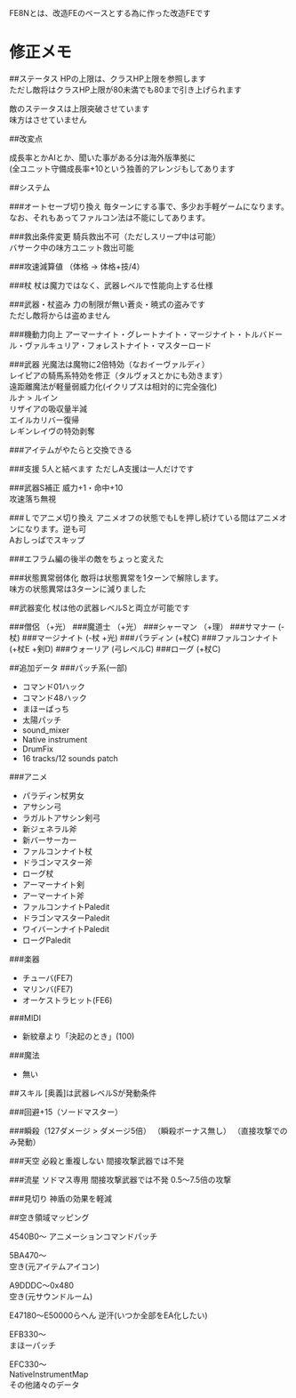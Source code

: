 FE8Nとは、改造FEのベースとする為に作った改造FEです

# 修正メモ

##ステータス
HPの上限は、クラスHP上限を参照します  
ただし敵将はクラスHP上限が80未満でも80まで引き上げられます

敵のステータスは上限突破させています  
味方はさせていません

##改変点

成長率とかAIとか、聞いた事がある分は海外版準拠に  
(全ユニット守備成長率+10という独善的アレンジもしてあります

##システム

###オートセーブ切り換え
毎ターンにする事で、多少お手軽ゲームになります。  
なお、それもあってファルコン法は不能にしてあります。

###救出条件変更
騎兵救出不可（ただしスリープ中は可能）  
バサーク中の味方ユニット救出可能

###攻速減算値
（体格 → 体格+技/4）

###杖
杖は魔力ではなく、武器レベルで性能向上する仕様

###武器・杖盗み
力の制限が無い蒼炎・暁式の盗みです  
ただし敵将からは盗めません

###機動力向上
アーマーナイト・グレートナイト・マージナイト・トルバドール・ヴァルキュリア・フォレストナイト・マスターロード

###武器
光魔法は魔物に2倍特効（なおイーヴァルディ）  
レイピアの騎馬系特効を修正（タルヴォスとかにも効きます）  
遠距離魔法が軽量弱威力化(イクリプスは相対的に完全強化)  
ルナ > ルイン  
リザイアの吸収量半減  
エイルカリバー復帰  
レギンレイヴの特効剥奪  

###アイテムがやたらと交換できる

###支援
5人と結べます
ただしA支援は一人だけです

###武器S補正
威力+1・命中+10  
攻速落ち無視

###Ｌでアニメ切り換え
アニメオフの状態でもLを押し続けている間はアニメオンになります。逆も可  
Aおしっぱでスキップ

###エフラム編の後半の敵をちょっと変えた

###状態異常弱体化
敵将は状態異常を1ターンで解除します。  
味方の状態異常は3ターンに減りました

##武器変化
杖は他の武器レベルSと両立が可能です

###僧侶
（+光）
###魔道士
（+光）
###シャーマン
（+理）
###サマナー
(-杖)
###マージナイト
(-杖 +光)
###パラディン
(+杖C)
###ファルコンナイト
(+杖E +剣D)
###ウォーリア
(弓レベルC)
###ローグ
(+杖C)

##追加データ
###パッチ系(一部)
* コマンド01ハック
* コマンド48ハック
* まほーぱっち
* 太陽パッチ
* sound_mixer
* Native instrument 
* DrumFix
* 16 tracks/12 sounds patch

###アニメ
* パラディン杖男女
* アサシン弓
* ラガルトアサシン剣弓
* 新ジェネラル斧
* 新バーサーカー
* ファルコンナイト杖
* ドラゴンマスター斧
* ローグ杖
* アーマーナイト剣
* アーマーナイト斧
* ファルコンナイトPaledit
* ドラゴンマスターPaledit
* ワイバーンナイトPaledit
* ローグPaledit

###楽器
* チューバ(FE7)
* マリンバ(FE7)
* オーケストラヒット(FE6)

###MIDI
* 新紋章より「決起のとき」(100)

###魔法
* 無い

##スキル
[奥義]は武器レベルSが発動条件

###回避+15（ソードマスター）

###瞬殺（127ダメージ > ダメージ5倍）
（瞬殺ボーナス無し）
（直接攻撃でのみ発動）

###天空
必殺と重複しない
間接攻撃武器では不発

###流星
ソドマス専用
間接攻撃武器では不発
0.5～7.5倍の攻撃

###見切り
神盾の効果を軽減

##空き領域マッピング

4540B0～
アニメーションコマンドパッチ

5BA470～  
空き(元アイテムアイコン)

A9DDDC～0x480  
空き(元サウンドルーム)

E47180～E50000らへん
逆汗(いつか全部をEA化したい)  

EFB330～  
まほーパッチ

EFC330～  
NativeInstrumentMap  
その他諸々のデータ


